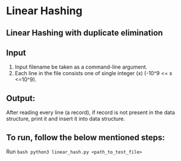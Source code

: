 # Linear Hashing

## Linear Hashing with duplicate elimination

## Input​
1. Input filename be taken as a command-line argument.
2. Each line in the file consists one of single integer (x) (-10^9 <= x <=10^9).

## Output​:
After reading every line (a record), if record is not present in the data structure, print it and insert it into data structure.

## To run, follow the below mentioned steps:
  Run
    ```bash
        python3 linear_hash.py <path_to_test_file>
    ```
